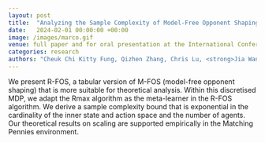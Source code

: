 ```yaml
---
layout: post
title:  "Analyzing the Sample Complexity of Model-Free Opponent Shaping"
date:   2024-02-01 00:00:00 +00:00
image: /images/marco.gif
venue: full paper and for oral presentation at the International Conference on Autonomous Agents and Multiagent Systems (AAMAS)
categories: research
authors: "Cheuk Chi Kitty Fung, Qizhen Zhang, Chris Lu, <strong>Jia Wan</strong>, Timon Willi and Jakob Foerster"
---
```

We present R-FOS, a tabular version of M-FOS (model-free opponent shaping) that is more suitable for theoretical analysis. Within this discretised MDP, we adapt the Rmax algorithm as the meta-learner in the R-FOS algorithm. We derive a sample complexity bound that is exponential in the cardinality of the inner state and action space and the number of agents. Our theoretical results on scaling are supported empirically in the Matching Pennies environment.
